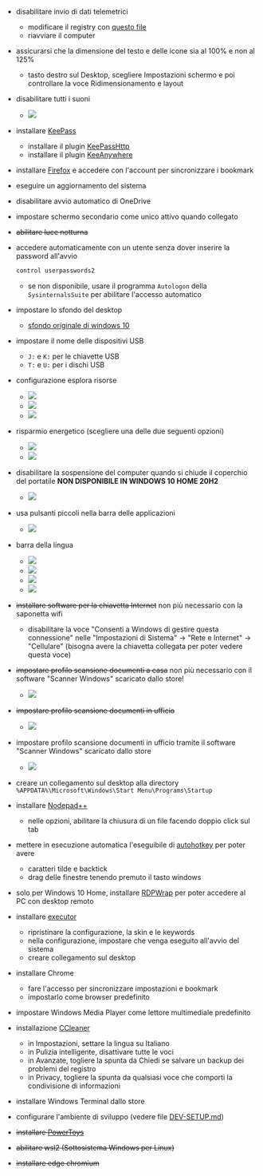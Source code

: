 - disabilitare invio di dati telemetrici
  - modificare il registry con [questo file](assets/disable-telemetry.reg)
  - riavviare il computer

- assicurarsi che la dimensione del testo e delle icone sia al 100% e non al 125%
  - tasto destro sul Desktop, scegliere Impostazioni schermo e poi controllare la voce Ridimensionamento e layout

- disabilitare tutti i suoni
  - ![](assets/suoni.png)

- installare [KeePass](KeePass)
  - installare il plugin [KeePassHttp](https://github.com/pfn/keepasshttp/)
  - installare il plugin [KeeAnywhere](https://keeanywhere.de/)

- installare [Firefox](https://www.mozilla.org/it/firefox/new/) e accedere con l'account per sincronizzare i bookmark

- eseguire un aggiornamento del sistema

- disabilitare avvio automatico di OneDrive

- impostare schermo secondario come unico attivo quando collegato

- ~~abilitare luce notturna~~

- accedere automaticamente con un utente senza dover inserire la password all'avvio
  ```bat
  control userpasswords2
  ```
  - se non disponibile, usare il programma `Autologon` della `SysinternalsSuite` per abilitare l'accesso automatico

- impostare lo sfondo del desktop
  - [sfondo originale di windows 10](assets/wallpaper-windows-10.jpg)

- impostare il nome delle dispositivi USB
  - `J:` e `K:` per le chiavette USB
  - `T:` e `U:` per i dischi USB

- configurazione esplora risorse
  - ![](assets/esplora-risorse-1.png)
  - ![](assets/esplora-risorse-2.png)
  - ![](assets/esplora-risorse-3.png)

- risparmio energetico (scegliere una delle due seguenti opzioni)
  - ![](assets/risparmio-energetico.png)
  - ![](assets/risparmio-energetico-razer.png)

- disabilitare la sospensione del computer quando si chiude il coperchio del portatile **NON DISPONIBILE IN WINDOWS 10 HOME 20H2**
  - ![](assets/chiusura-coperchio.png)

- usa pulsanti piccoli nella barra delle applicazioni
  - ![](assets/barra-applicazioni.png)

- barra della lingua
  - ![](assets/barra-lingua-1.png)
  - ![](assets/barra-lingua-2.png)
  - ![](assets/barra-lingua-3.png)
  - ![](assets/barra-lingua-4.png)

- ~~installare software per la chiavetta Internet~~ non più necessario con la saponetta wifi
  - disabilitare la voce "Consenti a Windows di gestire questa connessione" nelle "Impostazioni di Sistema" -> "Rete e Internet" -> "Cellulare" (bisogna avere la chiavetta collegata per poter vedere questa voce)

- ~~impostare profilo scansione documenti a casa~~ non più necessario con il software "Scanner Windows" scaricato dallo store!
  - ![](assets/profilo-scansione-documenti-casa.png)

- ~~impostare profilo scansione documenti in ufficio~~
  - ![](assets/profilo-scansione-documenti-ufficio.png)

- impostare profilo scansione documenti in ufficio tramite il software "Scanner Windows" scaricato dallo store
  - ![](assets/profilo-scansione-documenti-ufficio.jpg)

- creare un collegamento sul desktop alla directory `%APPDATA%\Microsoft\Windows\Start Menu\Programs\Startup`

- installare [Nodepad++](https://notepad-plus-plus.org/downloads/)
  - nelle opzioni, abilitare la chiusura di un file facendo doppio click sul tab

- mettere in esecuzione automatica l'eseguibile di [autohotkey](my-autohotkeys/my-autohotkeys.exe) per poter avere
  - caratteri tilde e backtick
  - drag delle finestre tenendo premuto il tasto windows

- solo per Windows 10 Home, installare [RDPWrap](https://github.com/stascorp/rdpwrap/releases) per poter accedere al PC con desktop remoto 

- installare [executor](https://executor.dk/download)
  - ripristinare la configurazione, la skin e le keywords
  - nella configurazione, impostare che venga eseguito all'avvio del sistema
  - creare collegamento sul desktop

- installare Chrome
  - fare l'accesso per sincronizzare impostazioni e bookmark
  - impostarlo come browser predefinito

- impostare Windows Media Player come lettore multimediale predefinito

- installazione [CCleaner](https://www.ccleaner.com/it-it/ccleaner/download/standard)
  - in Impostazioni, settare la lingua su Italiano
  - in Pulizia intelligente, disattivare tutte le voci
  - in Avanzate, togliere la spunta da Chiedi se salvare un backup dei problemi del registro
  - in Privacy, togliere la spunta da qualsiasi voce che comporti la condivisione di informazioni

- installare Windows Terminal dallo store

- configurare l'ambiente di sviluppo (vedere file [DEV-SETUP.md](DEV-SETUP.md))

- ~~installare [PowerToys](https://github.com/microsoft/PowerToys/releases/)~~

- ~~abilitare wsl2 (Sottosistema Windows per Linux)~~

- ~~installare edge chromium~~
